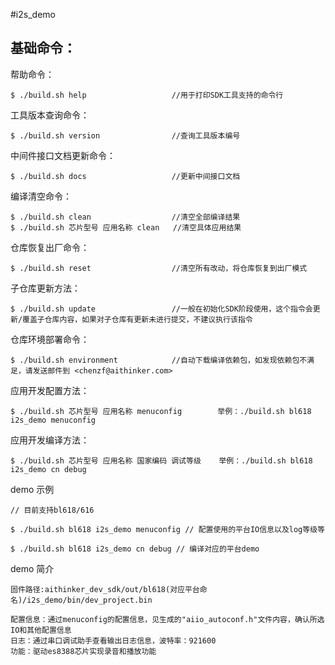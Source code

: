 #i2s_demo



## 基础命令：

帮助命令：

```
$ ./build.sh help					//用于打印SDK工具支持的命令行

```

工具版本查询命令：

```
$ ./build.sh version				//查询工具版本编号

```

中间件接口文档更新命令：

```
$ ./build.sh docs					//更新中间接口文档

```

编译清空命令：

```
$ ./build.sh clean					//清空全部编译结果
$ ./build.sh 芯片型号 应用名称 clean   //清空具体应用结果

```

仓库恢复出厂命令：

```
$ ./build.sh reset					//清空所有改动，将仓库恢复到出厂模式

```

子仓库更新方法：

```
$ ./build.sh update					//一般在初始化SDK阶段使用，这个指令会更新/覆盖子仓库内容，如果对子仓库有更新未进行提交，不建议执行该指令

```

仓库环境部署命令：

```
$ ./build.sh environment			//自动下载编译依赖包，如发现依赖包不满足，请发送邮件到 <chenzf@aithinker.com>

```

应用开发配置方法：

```
$ ./build.sh 芯片型号 应用名称 menuconfig		 举例：./build.sh bl618 i2s_demo menuconfig
```

应用开发编译方法：

```
$ ./build.sh 芯片型号 应用名称 国家编码 调试等级	举例：./build.sh bl618 i2s_demo cn debug

```

demo 示例
```
// 目前支持bl618/616

$ ./build.sh bl618 i2s_demo menuconfig // 配置使用的平台IO信息以及log等级等

$ ./build.sh bl618 i2s_demo cn debug // 编译对应的平台demo
```

demo 简介
```
固件路径:aithinker_dev_sdk/out/bl618(对应平台命名)/i2s_demo/bin/dev_project.bin

配置信息：通过menuconfig的配置信息，见生成的"aiio_autoconf.h"文件内容，确认所选IO和其他配置信息
日志：通过串口调试助手查看输出日志信息，波特率：921600
功能：驱动es8388芯片实现录音和播放功能

```